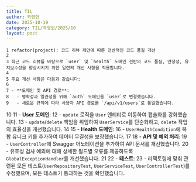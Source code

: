 ```yaml
---
title: TIL
author: 곽영헌
date: 2025-10-19
category: TIL/곽영헌/2025/10
layout: post
---
```




    1 refactor(project): 코드 리뷰 제안에 따른 전반적인 코드 품질 개선
    2 
    3 최근 코드 리뷰를 바탕으로 `user` 및 `health` 도메인 전반의 코드 품질, 안정성, 유지보수성을 향상시키기 위한 일련의 개선 사항을 적용합니다.
    4 
    5 주요 개선 사항은 다음과 같습니다:
    6 
    7 - **도메인 및 API 경로**:
    8   - 명확성과 일관성을 위해 `auth` 도메인을 `user`로 변경했습니다.
    9   - 새로운 규칙에 따라 사용자 API 경로를 `/api/v1/users`로 통일했습니다.
   10 
   11 - **User 도메인**:
   12   - `update` 로직을 `User` 엔티티로 이동하여 캡슐화를 강화했습니다.
   13   - `update`/`delete` 책임을 위임하여 `UserService`를 단순화하고, `delete` 작업의 효율성을 개선했습니다.
   14 
   15 - **Health 도메인**:
   16   - `UserHealthCondition`에 복합 유니크 키를 추가하여 데이터 무결성을 보장했습니다.
   17 
   18 - **API 및 예외 처리**:
   19   - `UserController`에 Swagger 어노테이션을 추가하여 API 문서를 개선했습니다.
   20   - 유효성 검사 예외에 대해 상세한 필드별 오류를 제공하도록 `GlobalExceptionHandler`를 개선했습니다.
   21 
   22 - **테스트**:
   23   - 리팩토링에 맞춰 관련된 모든 테스트(`UserRepositoryTest`, `UserServiceTest`, `UserControllerTest`)를 수정했으며, 모든 테스트가 통과하는 것을 확인했습니다.